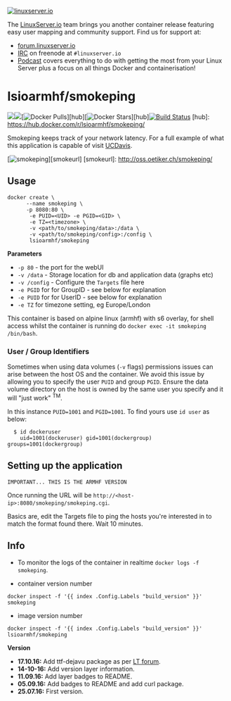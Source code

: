[linuxserverurl]: https://linuxserver.io
[forumurl]: https://forum.linuxserver.io
[ircurl]: https://www.linuxserver.io/irc/
[podcasturl]: https://www.linuxserver.io/podcast/

[![linuxserver.io](https://raw.githubusercontent.com/linuxserver/docker-templates/master/linuxserver.io/img/linuxserver_medium.png)][linuxserverurl]

The [LinuxServer.io][linuxserverurl] team brings you another container release featuring easy user mapping and community support. Find us for support at:
* [forum.linuxserver.io][forumurl]
* [IRC][ircurl] on freenode at `#linuxserver.io`
* [Podcast][podcasturl] covers everything to do with getting the most from your Linux Server plus a focus on all things Docker and containerisation!

# lsioarmhf/smokeping
[![](https://images.microbadger.com/badges/version/lsioarmhf/smokeping.svg)](https://microbadger.com/images/lsioarmhf/smokeping "Get your own version badge on microbadger.com")[![](https://images.microbadger.com/badges/image/lsioarmhf/smokeping.svg)](http://microbadger.com/images/lsioarmhf/smokeping "Get your own image badge on microbadger.com")[![Docker Pulls](https://img.shields.io/docker/pulls/lsioarmhf/smokeping.svg)][hub][![Docker Stars](https://img.shields.io/docker/stars/lsioarmhf/smokeping.svg)][hub][![Build Status](http://jenkins.linuxserver.io:8080/buildStatus/icon?job=Dockers/LinuxServer.io-armhf/lsioarmhf-smokeping)](http://jenkins.linuxserver.io:8080/job/Dockers/job/LinuxServer.io-armhf/job/lsioarmhf-smokeping/)
[hub]: https://hub.docker.com/r/lsioarmhf/smokeping/

Smokeping keeps track of your network latency. For a full example of what this application is capable of visit [UCDavis](http://smokeping.ucdavis.edu/cgi-bin/smokeping.fcgi).


[![smokeping](http://oss.oetiker.ch/smokeping/inc/smokeping-logo.png)][smokeurl]
[smokeurl]: http://oss.oetiker.ch/smokeping/

## Usage

```
docker create \
      --name smokeping \
      -p 8080:80 \
       -e PUID=<UID> -e PGID=<GID> \
       -e TZ=<timezone> \
       -v <path/to/smokeping/data>:/data \
       -v <path/to/smokeping/config>:/config \
       lsioarmhf/smokeping
```


**Parameters**

* `-p 80` - the port for the webUI
* `-v /data` - Storage location for db and application data (graphs etc)
* `-v /config` - Configure the `Targets` file here
* `-e PGID` for for GroupID - see below for explanation
* `-e PUID` for for UserID - see below for explanation
* `-e TZ` for timezone setting, eg Europe/London

This container is based on alpine linux (armhf) with s6 overlay, for shell access whilst the container is running do `docker exec -it smokeping /bin/bash`.

### User / Group Identifiers

Sometimes when using data volumes (`-v` flags) permissions issues can arise between the host OS and the container. We avoid this issue by allowing you to specify the user `PUID` and group `PGID`. Ensure the data volume directory on the host is owned by the same user you specify and it will "just work" <sup>TM</sup>.

In this instance `PUID=1001` and `PGID=1001`. To find yours use `id user` as below:

```
  $ id dockeruser
    uid=1001(dockeruser) gid=1001(dockergroup) groups=1001(dockergroup)
```

## Setting up the application
`IMPORTANT... THIS IS THE ARMHF VERSION`

Once running the URL will be `http://<host-ip>:8080/smokeping/smokeping.cgi`.

Basics are, edit the Targets file to ping the hosts you're interested in to match the format found there.
Wait 10 minutes.

## Info

* To monitor the logs of the container in realtime `docker logs -f smokeping`.

* container version number 

`docker inspect -f '{{ index .Config.Labels "build_version" }}' smokeping`

* image version number

`docker inspect -f '{{ index .Config.Labels "build_version" }}' lsioarmhf/smokeping`


**Version**

+ **17.10.16:** Add ttf-dejavu package as per [LT forum](http://lime-technology.com/forum/index.php?topic=43602.msg507875#msg507875).
+ **14-10-16:** Add version layer information.
+ **11.09.16:** Add layer badges to README.
+ **05.09.16:** Add badges to README and add curl package.
+ **25.07.16:** First version.
